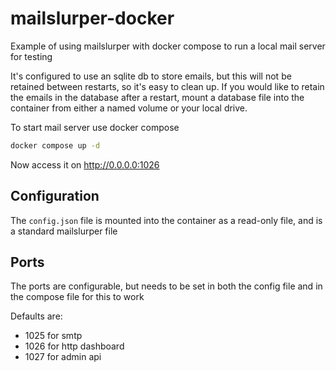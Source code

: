 # mailslurper-docker
Example of using mailslurper with docker compose to run a local mail server for testing

It's configured to use an sqlite db to store emails, but this will not be retained between restarts, so it's easy to clean up. If you would like to retain the emails in the database after a restart, mount a database file into the container from either a named volume or your local drive.

To start mail server use docker compose

```sh
docker compose up -d
```

Now access it on http://0.0.0.0:1026

## Configuration

The `config.json` file is mounted into the container as a read-only file, and is a standard mailslurper file

## Ports

The ports are configurable, but needs to be set in both the config file and in the compose file for this to work

Defaults are: 
- 1025 for smtp
- 1026 for http dashboard
- 1027 for admin api